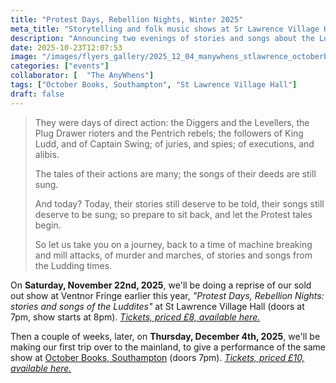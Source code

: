 ```yaml
---
title: "Protest Days, Rebellion Nights, Winter 2025"
meta_title: "Storytelling and folk music shows at Sr Lawrence Village Hall, Isle of Wight, and October Books Southampton; Monty storyteller; The AnyWhens; folk music; songs and stories of the Luddites; Luddites; Luddism, Blanketeers; protest tales; "
description: "Announcing two evenings of stories and songs about the Luddites, at St Lawrence, Isle of Wight, and October Books, Southampton, as performed by Month and The AnyWhens (Glenn Koppany and Sue Cain)"
date: 2025-10-23T12:07:53
image: "/images/flyers_gallery/2025_12_04_manywhens_stlawrence_octoberbooks.png"
categories: ["events"]
collaborator: [  "The AnyWhens"]
tags: ["October Books, Southampton", "St Lawrence Village Hall"]
draft: false
---
```


> They were days of direct action: the Diggers and the Levellers, the Plug Drawer rioters and the Pentrich rebels; the followers of King Ludd, and of Captain Swing; of juries, and spies; of executions, and alibis.
>
> The tales of their actions are many; the songs of their deeds are still sung.
>
> And today? Today, their stories still deserve to be told, their songs still deserve to be sung; so prepare to sit back, and let the Protest tales begin.
>
> So let us take you on a journey, back to a time of machine breaking and mill attacks, of murder and marches, of stories and songs from the Ludding times.

On __Saturday, November 22nd, 2025__, we'll be doing a reprise of our sold out show at Ventnor Fringe earlier this year, *"Protest Days, Rebellion Nights: stories and songs of the Luddites"* at St Lawrence Village Hall (doors at 7pm, show starts at 8pm). *[Tickets, priced £8, available here.](https://www.stlawrencevillagehall.uk/events/protest-days-rebellion-nights)*

Then a couple of weeks, later, on __Thursday, December 4th, 2025__, we'll be making our first trip over to the mainland, to give a performance of the same show at [October Books, Southampton](https://octoberbooks.org/) (doors 7pm). *[Tickets, priced £10, available here.](https://octoberbooks.lemonbooking.com/events/116/details)*
